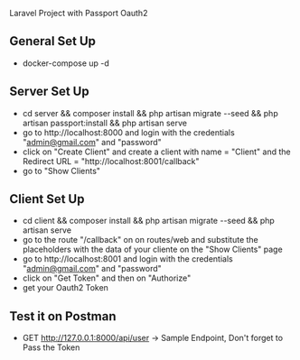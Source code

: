 Laravel Project with Passport Oauth2

## General Set Up

- docker-compose up -d

## Server Set Up

- cd server && composer install && php artisan migrate --seed && php artisan passport:install && php artisan serve
- go to http://localhost:8000 and login with the credentials "admin@gmail.com" and "password"
- click on "Create Client" and create a client with name = "Client" and the Redirect URL = "http://localhost:8001/callback"
- go to "Show Clients"

## Client Set Up

- cd client && composer install && php artisan migrate --seed && php artisan serve
- go to the route "/callback" on on routes/web and substitute the placeholders with the data of your cliente on the "Show Clients" page
- go to http://localhost:8001 and login with the credentials "admin@gmail.com" and "password"
- click on "Get Token" and then on "Authorize"
- get your Oauth2 Token

## Test it on Postman

- GET http://127.0.0.1:8000/api/user -> Sample Endpoint, Don't forget to Pass the Token
